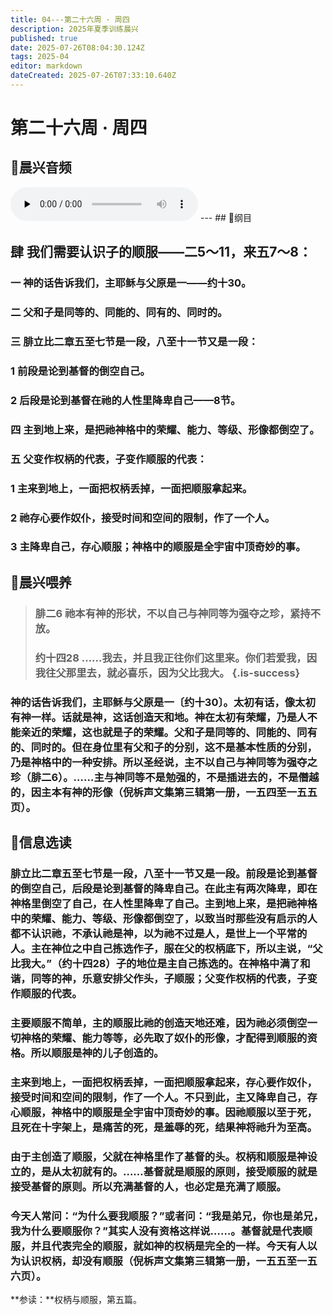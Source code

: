 ```yaml
---
title: 04---第二十六周 · 周四
description: 2025年夏季训练晨兴
published: true
date: 2025-07-26T08:04:30.124Z
tags: 2025-04
editor: markdown
dateCreated: 2025-07-26T07:33:10.640Z
---
```


# 第二十六周 · 周四
## 🎵晨兴音频
<audio id="audio" controls="" preload="none">
      <source id="mp3" src="/2025-04/week2/week26day4.mp3">
</audio>
---
## 📖纲目

## 肆    我们需要认识子的顺服——二5～11，来五7～8：

### 一    神的话告诉我们，主耶稣与父原是一——约十30。

### 二    父和子是同等的、同能的、同有的、同时的。

### 三    腓立比二章五至七节是一段，八至十一节又是一段：

### 1    前段是论到基督的倒空自己。

### 2    后段是论到基督在祂的人性里降卑自己——8节。

### 四    主到地上来，是把祂神格中的荣耀、能力、等级、形像都倒空了。

### 五    父变作权柄的代表，子变作顺服的代表：

### 1    主来到地上，一面把权柄丢掉，一面把顺服拿起来。

### 2    祂存心要作奴仆，接受时间和空间的限制，作了一个人。

### 3    主降卑自己，存心顺服；神格中的顺服是全宇宙中顶奇妙的事。

## 📖晨兴喂养

>### **腓二6    祂本有神的形状，不以自己与神同等为强夺之珍，紧持不放。**
>
>### **约十四28    ……我去，并且我正往你们这里来。你们若爱我，因我往父那里去，就必喜乐，因为父比我大。** {.is-success}

### 神的话告诉我们，主耶稣与父原是一〔约十30〕。太初有话，像太初有神一样。话就是神，这话创造天和地。神在太初有荣耀，乃是人不能亲近的荣耀，这也就是子的荣耀。父和子是同等的、同能的、同有的、同时的。但在身位里有父和子的分别，这不是基本性质的分别，乃是神格中的一种安排。所以圣经说，主不以自己与神同等为强夺之珍（腓二6）。……主与神同等不是勉强的，不是插进去的，不是僭越的，因主本有神的形像（倪柝声文集第三辑第一册，一五四至一五五页）。

## 📖信息选读

### 腓立比二章五至七节是一段，八至十一节又是一段。前段是论到基督的倒空自己，后段是论到基督的降卑自己。在此主有两次降卑，即在神格里倒空了自己，在人性里降卑了自己。主到地上来，是把祂神格中的荣耀、能力、等级、形像都倒空了，以致当时那些没有启示的人都不认识祂，不承认祂是神，以为祂不过是人，是世上一个平常的人。主在神位之中自己拣选作子，服在父的权柄底下，所以主说，“父比我大。”（约十四28）子的地位是主自己拣选的。在神格中满了和谐，同等的神，乐意安排父作头，子顺服；父变作权柄的代表，子变作顺服的代表。

### 主要顺服不简单，主的顺服比祂的创造天地还难，因为祂必须倒空一切神格的荣耀、能力等等，必先取了奴仆的形像，才配得到顺服的资格。所以顺服是神的儿子创造的。

### 主来到地上，一面把权柄丢掉，一面把顺服拿起来，存心要作奴仆，接受时间和空间的限制，作了一个人。不只到此，主又降卑自己，存心顺服，神格中的顺服是全宇宙中顶奇妙的事。因祂顺服以至于死，且死在十字架上，是痛苦的死，是羞辱的死，结果神将祂升为至高。

### 由于主创造了顺服，父就在神格里作了基督的头。权柄和顺服是神设立的，是从太初就有的。……基督就是顺服的原则，接受顺服的就是接受基督的原则。所以充满基督的人，也必定是充满了顺服。

### 今天人常问：“为什么要我顺服？”或者问：“我是弟兄，你也是弟兄，我为什么要顺服你？”其实人没有资格这样说……。基督就是代表顺服，并且代表完全的顺服，就如神的权柄是完全的一样。今天有人以为认识权柄，却没有顺服（倪柝声文集第三辑第一册，一五五至一五六页）。

**参读：**权柄与顺服，第五篇。
<!-- Google tag (gtag.js) -->
<script async src="https://www.googletagmanager.com/gtag/js?id=G-1P8709Z16T"></script>
<script>
  window.dataLayer = window.dataLayer || [];
  function gtag(){dataLayer.push(arguments);}
  gtag('js', new Date());

  gtag('config', 'G-1P8709Z16T');
</script>